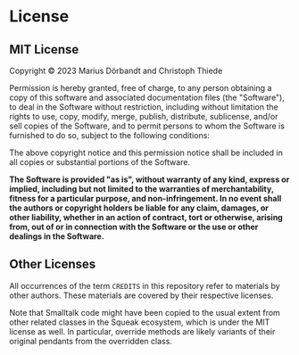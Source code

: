 # License

## MIT License

Copyright © 2023 Marius Dörbandt and Christoph Thiede

Permission is hereby granted, free of charge, to any person obtaining a copy of this software and associated documentation files (the "Software"), to deal in the Software without restriction, including without limitation the rights to use, copy, modify, merge, publish, distribute, sublicense, and/or sell copies of the Software, and to permit persons to whom the Software is furnished to do so, subject to the following conditions:

The above copyright notice and this permission notice shall be included in all copies or substantial portions of the Software.

**The Software is provided "as is", without warranty of any kind, express or implied, including but not limited to the warranties of merchantability, fitness for a particular purpose, and non-infringement. In no event shall the authors or copyright holders be liable for any claim, damages, or other liability, whether in an action of contract, tort or otherwise, arising from,
out of or in connection with the Software or the use or other dealings in the Software.**

## Other Licenses

All occurrences of the term `CREDITS` in this repository refer to materials by other authors. These materials are covered by their respective licenses.

Note that Smalltalk code might have been copied to the usual extent from other related classes in the Squeak ecosystem, which is under the MIT license as well. In particular, override methods are likely variants of their original pendants from the overridden class.
